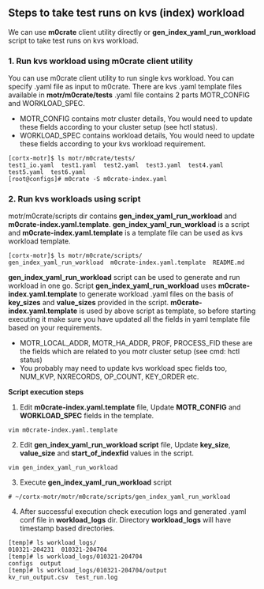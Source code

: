 ## Steps to take test runs on kvs (index) workload
We can use __m0crate__ client utility directly or __gen_index_yaml_run_workload__ script to take test runs on kvs workload.

### 1.  Run kvs workload using m0crate client utility

You can use m0crate client utility to run single kvs workload.  You can specify .yaml file as input to  m0crate.
There are kvs .yaml template files available in __motr/m0crate/tests__ .yaml file contains 2 parts MOTR_CONFIG and WORKLOAD_SPEC.

*   MOTR_CONFIG contains motr cluster details, You would need to update these fields according to your cluster setup (see hctl status).
*   WORKLOAD_SPEC contains workload details, You would need to update these fields according to your kvs workload requirement.

```shell
[cortx-motr]$ ls motr/m0crate/tests/
test1_io.yaml  test1.yaml  test2.yaml  test3.yaml  test4.yaml  test5.yaml  test6.yaml
[root@configs]# m0crate -S m0crate-index.yaml
```

### 2. Run kvs workloads using script
motr/m0crate/scripts dir contains __gen_index_yaml_run_workload__ and __m0crate-index.yaml.template__. __gen_index_yaml_run_workload__ is a script and __m0crate-index.yaml.template__ is a template file can be used as kvs workload template.

```shell
[cortx-motr]$ ls motr/m0crate/scripts/
gen_index_yaml_run_workload  m0crate-index.yaml.template  README.md
```

__gen_index_yaml_run_workload__ script can be used to generate and run workload in one go. Script __gen_index_yaml_run_workload__ uses __m0crate-index.yaml.template__ to generate workload  .yaml files on the basis of __key_sizes__ and __value_sizes__ provided in the script.
__m0crate-index.yaml.template__ is used by above script as template, so before starting executing it make sure you have updated all the fields in yaml template file based on your requirements.

*   MOTR_LOCAL_ADDR, MOTR_HA_ADDR, PROF, PROCESS_FID these are the fields which are related to you motr cluster setup (see cmd: hctl status)
*   You probably may need to update kvs workload spec fields too, NUM_KVP, NXRECORDS, OP_COUNT, KEY_ORDER etc.

__Script execution steps__

1.  Edit __m0crate-index.yaml.template__ file, Update __MOTR_CONFIG__ and __WORKLOAD_SPEC__ fields in the template.

```shell
vim m0crate-index.yaml.template
```

2.  Edit __gen_index_yaml_run_workload script__ file, Update __key_size__, __value_size__ and __start_of_indexfid__ values in the script.

```shell
vim gen_index_yaml_run_workload
```

3.  Execute __gen_index_yaml_run_workload__ script

```shell
# ~/cortx-motr/motr/m0crate/scripts/gen_index_yaml_run_workload
```

4.  After successful execution check execution logs and generated .yaml conf file in __workload_logs__ dir. Directory __workload_logs__ will have timestamp based directories.

```shell
[temp]# ls workload_logs/
010321-204231  010321-204704
[temp]# ls workload_logs/010321-204704
configs  output
[temp]# ls workload_logs/010321-204704/output
kv_run_output.csv  test_run.log
```
